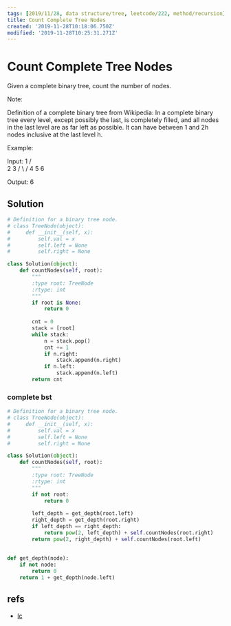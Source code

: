 ```yaml
---
tags: [2019/11/28, data structure/tree, leetcode/222, method/recursion]
title: Count Complete Tree Nodes
created: '2019-11-28T10:18:06.750Z'
modified: '2019-11-28T10:25:31.271Z'
---
```


# Count Complete Tree Nodes

Given a complete binary tree, count the number of nodes.

Note:

Definition of a complete binary tree from Wikipedia:
In a complete binary tree every level, except possibly the last, is completely filled, and all nodes in the last level are as far left as possible. It can have between 1 and 2h nodes inclusive at the last level h.

Example:

Input: 
    1
   / \
  2   3
 / \  /
4  5 6

Output: 6

## Solution

```python
# Definition for a binary tree node.
# class TreeNode(object):
#     def __init__(self, x):
#         self.val = x
#         self.left = None
#         self.right = None

class Solution(object):
    def countNodes(self, root):
        """
        :type root: TreeNode
        :rtype: int
        """
        if root is None:
            return 0
        
        cnt = 0
        stack = [root]
        while stack:
            n = stack.pop()
            cnt += 1
            if n.right:
                stack.append(n.right)
            if n.left:
                stack.append(n.left)
        return cnt
```

### complete bst

```python
# Definition for a binary tree node.
# class TreeNode(object):
#     def __init__(self, x):
#         self.val = x
#         self.left = None
#         self.right = None

class Solution(object):
    def countNodes(self, root):
        """
        :type root: TreeNode
        :rtype: int
        """
        if not root:
            return 0
        
        left_depth = get_depth(root.left)
        right_depth = get_depth(root.right)
        if left_depth == right_depth:
            return pow(2, left_depth) + self.countNodes(root.right)
        return pow(2, right_depth) + self.countNodes(root.left)
    
    
def get_depth(node):
    if not node:
        return 0
    return 1 + get_depth(node.left)
```

## refs

* [lc](https://leetcode.com/problems/count-complete-tree-nodes/)
